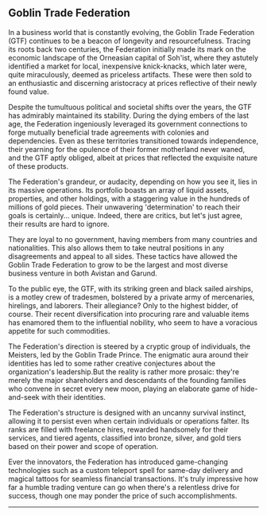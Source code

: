 ## Goblin Trade Federation

In a business world that is constantly evolving, the Goblin Trade Federation (GTF) continues to be a beacon of longevity and resourcefulness. Tracing its roots back two centuries, the Federation initially made its mark on the economic landscape of the Orneasian capital of Soh'ist, where they astutely identified a market for local, inexpensive knick-knacks, which later were, quite miraculously, deemed as priceless artifacts. These were then sold to an enthusiastic and discerning aristocracy at prices reflective of their newly found value.

Despite the tumultuous political and societal shifts over the years, the GTF has admirably maintained its stability. During the dying embers of the last age, the Federation ingeniously leveraged its government connections to forge mutually beneficial trade agreements with colonies and dependencies. Even as these territories transitioned towards independence, their yearning for the opulence of their former motherland never waned, and the GTF aptly obliged, albeit at prices that reflected the exquisite nature of these products.

The Federation's grandeur, or audacity, depending on how you see it, lies in its massive operations. Its portfolio boasts an array of liquid assets, properties, and other holdings, with a staggering value in the hundreds of millions of gold pieces. Their unwavering 'determination' to reach their goals is certainly... unique. Indeed, there are critics, but let's just agree, their results are hard to ignore.

They are loyal to no government, having members from many countries and nationalities. This also allows them to take neutral positions in any disagreements and appeal to all sides. These tactics have allowed the Goblin Trade Federation to grow to be the largest and most diverse business venture in both Avistan and Garund.

To the public eye, the GTF, with its striking green and black sailed airships, is a motley crew of tradesmen, bolstered by a private army of mercenaries, hirelings, and laborers. Their allegiance? Only to the highest bidder, of course. Their recent diversification into procuring rare and valuable items has enamored them to the influential nobility, who seem to have a voracious appetite for such commodities.

The Federation's direction is steered by a cryptic group of individuals, the Meisters, led by the Goblin Trade Prince. The enigmatic aura around their identities has led to some rather creative conjectures about the organization's leadership.But the reality is rather more prosaic: they're merely the major shareholders and descendants of the founding families who convene in secret every new moon, playing an elaborate game of hide-and-seek with their identities.

The Federation's structure is designed with an uncanny survival instinct, allowing it to persist even when certain individuals or operations falter. Its ranks are filled with freelance hires, rewarded handsomely for their services, and tiered agents, classified into bronze, silver, and gold tiers based on their power and scope of operation.

Ever the innovators, the Federation has introduced game-changing technologies such as a custom teleport spell for same-day delivery and magical tattoos for seamless financial transactions. It's truly impressive how far a humble trading venture can go when there's a relentless drive for success, though one may ponder the price of such accomplishments.

---
